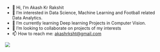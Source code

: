 - 👋 Hi, I’m Akash Kr Rakshit
- 👀 I’m interested in Data Science, Machine Learning and Football related Data Analytics.
- 🌱 I’m currently learning Deep learning Projects in Computer Vision.
- 💞️ I’m looking to collaborate on projects of my interests
- 📫 How to reach me: akashrksht@gmail.com

<!---
AAKAAASSHHH24/AAKAAASSHHH24 is a ✨ special ✨ repository because its `README.md` (this file) appears on your GitHub profile.
You can click the Preview link to take a look at your changes.
--->


<img 
   src="https://github-readme-stats.vercel.app/api?username=AAKAAASSHHH24&show_icons=true&theme=tokyonight" 
/>
